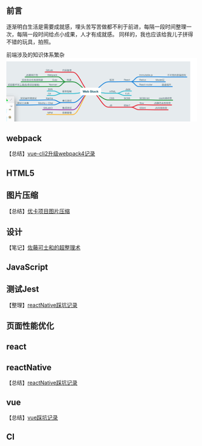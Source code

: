 ## 前言
逐渐明白生活是需要成就感，埋头苦写苦做都不利于前进，每隔一段时间整理一次，每隔一段时间给点小成果，人才有成就感。
同样的，我也应该给我儿子拼得不错的玩具，拍照。

前端涉及的知识体系繁杂
![image](./src/images/web_stack.png)

## webpack
【总结】[vue-cli2升级webpack4记录](./src/blog/webpack/vue-cli2升级webpack4记录.md)
## HTML5
## 图片压缩
【总结】[优卡项目图片压缩](./src/blog/JPEGImager/优卡项目图片压缩.md)
## 设计
【笔记】[佐藤可士和的超整理术](./src/blog/design/[笔记]佐藤可士和的超整理术.md)
## JavaScript
## 测试Jest
【整理】[reactNative踩坑记录](./src/blog/jest/jestAPI.md)
## 页面性能优化
## react
## reactNative
【总结】[reactNative踩坑记录](./src/blog/reactNative/reactNative踩坑记录.md)
## vue
【总结】[vue踩坑记录](./src/blog/vue/vue踩坑记录.md)
## CI



